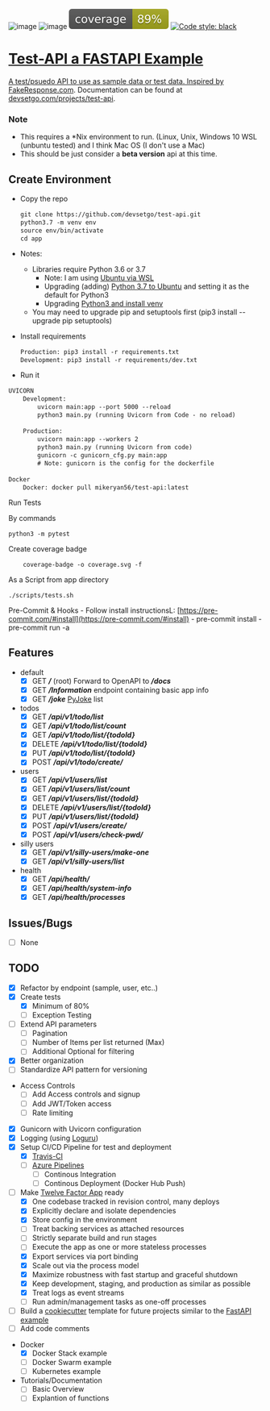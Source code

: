![image](https://img.shields.io/badge/calver-YYYY.MM.DD-22bfda.svg "CalVer")
![image](https://travis-ci.org/devsetgo//test-api.svg "Build Status")
![image](coverage.svg "Code Coverage")
<a href="https://github.com/psf/black"><img alt="Code style: black" src="https://img.shields.io/badge/code%20style-black-000000.svg">
# Test-API a FASTAPI Example

A test/psuedo API to use as sample data or test data. Inspired by [FakeResponse.com](http://www.fakeresponse.com/). Documentation can be found at [devsetgo.com/projects/test-api](https://devsetgo.com/projects/test-api).


### Note
- This requires a *Nix environment to run. (Linux, Unix, Windows 10 WSL (unbuntu tested) and I think Mac OS (I don't use a Mac)
- This should be just consider a **beta version** api at this time.

## Create Environment

- Copy the repo
  ~~~~
  git clone https://github.com/devsetgo/test-api.git
  python3.7 -m venv env
  source env/bin/activate
  cd app
  ~~~~

- Notes:
    - Libraries require Python 3.6 or 3.7
      - Note: I am using [Ubuntu via WSL](https://docs.microsoft.com/en-us/windows/wsl/install-win10)
      - Upgrading (adding) [Python 3.7 to Ubuntu](https://jcutrer.com/linux/upgrade-python37-ubuntu1810) and setting it as the default for Python3
      - Upgrading [Python3 and install venv](https://www.digitalocean.com/community/tutorials/how-to-install-python-3-and-set-up-a-programming-environment-on-ubuntu-18-04-quickstart)
    - You may need to upgrade pip and setuptools first (pip3 install --upgrade pip setuptools)
- Install requirements
  ~~~~
  Production: pip3 install -r requirements.txt
  Development: pip3 install -r requirements/dev.txt
  ~~~~

- Run it

~~~~
UVICORN
    Development:
        uvicorn main:app --port 5000 --reload
        python3 main.py (running Uvicorn from Code - no reload)

    Production:
        uvicorn main:app --workers 2
        python3 main.py (running Uvicorn from code)
        gunicorn -c gunicorn_cfg.py main:app
        # Note: gunicorn is the config for the dockerfile

Docker
    Docker: docker pull mikeryan56/test-api:latest
~~~~

Run Tests

By commands
~~~~
python3 -m pytest
~~~~
Create coverage badge
~~~~
    coverage-badge -o coverage.svg -f
~~~~
As a Script from app directory
~~~~
./scripts/tests.sh
~~~~


Pre-Commit & Hooks
    - Follow install instructionsL: [https://pre-commit.com/#install](https://pre-commit.com/#install)
    - pre-commit install
    - pre-commit run -a

## Features
- default
    - [x] GET ***/*** (root) Forward to OpenAPI to ***/docs***
    - [x] GET ***/Information*** endpoint containing basic app info
    - [x] GET ***/joke*** [PyJoke](https://pyjok.es/) list

- todos
    - [x] GET ***/api/v1/todo/list***
    - [x] GET ***/api/v1/todo/list/count***
    - [x] GET ***/api/v1/todo/list/{todoId}***
    - [x] DELETE ***/api/v1/todo/list/{todoId}***
    - [x] PUT ***/api/v1/todo/list/{todoId}***
    - [x] POST ***/api/v1/todo/create/***

- users
    - [x] GET ***/api/v1/users/list***
    - [x] GET ***/api/v1/users/list/count***
    - [x] GET ***/api/v1/users/list/{todoId}***
    - [x] DELETE ***/api/v1/users/list/{todoId}***
    - [x] PUT ***/api/v1/users/list/{todoId}***
    - [x] POST ***/api/v1/users/create/***
    - [x] POST ***/api/v1/users/check-pwd/***

- silly users
    - [x] GET ***/api/v1/silly-users/make-one***
    - [x] GET ***/api/v1/silly-users/list***

- health
    - [x] GET ***/api/health/***
    - [x] GET ***/api/health/system-info***
    - [x] GET ***/api/health/processes***

## Issues/Bugs

- [ ] None

## TODO

- [x] Refactor by endpoint (sample, user, etc..)
- [x] Create tests
    - [x] Minimum of 80%
    - [ ] Exception Testing
- [ ] Extend API parameters
    - [ ] Pagination
    - [ ] Number of Items per list returned (Max)
    - [ ] Additional Optional for filtering
- [x] Better organization
- [ ] Standardize API pattern for versioning
- Access Controls
  - [ ] Add Access controls and signup
  - [ ] Add JWT/Token access
  - [ ] Rate limiting
- [X] Gunicorn with Uvicorn configuration
- [x] Logging (using [Loguru](https://github.com/Delgan/loguru))
- [X] Setup CI/CD Pipeline for test and deployment
    - [X] [Travis-CI](https://travis-ci.org)
    - [ ] [Azure Pipelines](https://azure.microsoft.com/en-us/services/devops/pipelines/)
        - [ ] Continous Integration
        - [ ] Continous Deployment (Docker Hub Push)
- [ ] Make [Twelve Factor App](https://12factor.net/) ready
    - [x] One codebase tracked in revision control, many deploys
    - [x] Explicitly declare and isolate dependencies
    - [x] Store config in the environment
    - [ ] Treat backing services as attached resources
    - [ ] Strictly separate build and run stages
    - [ ] Execute the app as one or more stateless processes
    - [x] Export services via port binding
    - [x] Scale out via the process model
    - [x] Maximize robustness with fast startup and graceful shutdown
    - [x] Keep development, staging, and production as similar as possible
    - [x] Treat logs as event streams
    - [ ] Run admin/management tasks as one-off processes

- [ ] Build a [cookiecutter](https://github.com/audreyr/cookiecutter) template for future projects similar to the [FastAPI example](https://github.com/tiangolo/full-stack-fastapi-postgresql)
- [ ] Add code comments
- Docker
  - [X] Docker Stack example
  - [ ] Docker Swarm example
  - [ ] Kubernetes example
- Tutorials/Documentation
  - [ ] Basic Overview
  - [ ] Explantion of functions
